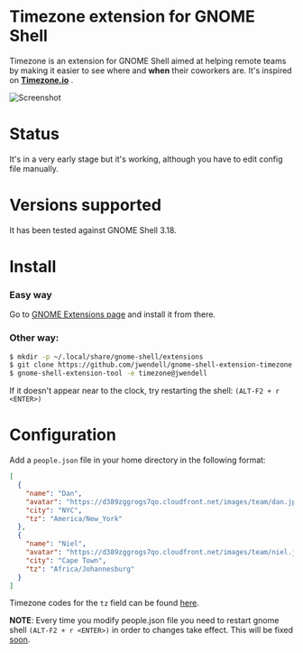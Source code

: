 # Timezone extension for GNOME Shell

Timezone is an extension for GNOME Shell aimed at helping remote teams by making
it easier to see where and **when** their coworkers are. It's inspired on 
**[Timezone.io](http://timezone.io)** .

![Screenshot](https://dl.dropboxusercontent.com/s/xkwsfafitt17598/s1.png)

# Status

It's in a very early stage but it's working, although you have to edit config
file manually.

# Versions supported

It has been tested against GNOME Shell 3.18.

# Install
### Easy way
Go to [GNOME Extensions page](https://extensions.gnome.org/extension/1060/timezone/) and install it from there.


### Other way:
```sh
$ mkdir -p ~/.local/share/gnome-shell/extensions
$ git clone https://github.com/jwendell/gnome-shell-extension-timezone.git ~/.local/share/gnome-shell/extensions/timezone@jwendell
$ gnome-shell-extension-tool -e timezone@jwendell
```
If it doesn't appear near to the clock, try restarting the shell: `(ALT-F2 + r <ENTER>)`

# Configuration

Add a `people.json` file in your home directory in the following format:
```json
[
  {
    "name": "Dan",
    "avatar": "https://d389zggrogs7qo.cloudfront.net/images/team/dan.jpg",
    "city": "NYC",
    "tz": "America/New_York"
  },
  {
    "name": "Niel",
    "avatar": "https://d389zggrogs7qo.cloudfront.net/images/team/niel.jpg",
    "city": "Cape Town",
    "tz": "Africa/Johannesburg"
  }
]
```
Timezone codes for the `tz` field can be found [here](https://en.wikipedia.org/wiki/List_of_tz_database_time_zones).

**NOTE**: Every time you modify people.json file you need to restart gnome shell
`(ALT-F2 + r <ENTER>)` in order to changes take effect. This will be fixed
[soon](https://github.com/jwendell/gnome-shell-extension-timezone/issues/3).

